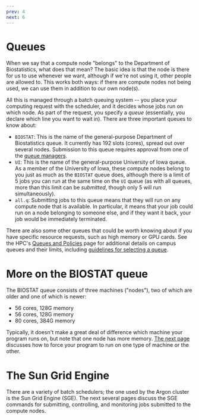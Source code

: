 ```yaml
---
prev: 4
next: 6
---
```


# Queues

When we say that a compute node "belongs" to the Department of Biostatistics, what does that mean?  The basic idea is that the node is there for us to use whenever we want, although if we're not using it, other people are allowed to.  This works both ways: if there are compute nodes not being used, we can use them in addition to our own node(s).

All this is managed through a batch queuing system -- you place your computing request with the scheduler, and it decides whose jobs run on which node.  As part of the request, you specify a *queue* (essentially, you declare which line you want to wait in).  There are three important queues to know about:

* `BIOSTAT`: This is the name of the general-purpose Department of Biostatistics queue.  It currently has 192 slots (cores), spread out over several nodes. Submission to this queue requires approval from one of the [queue managers](https://uiowa.atlassian.net/wiki/spaces/hpcdocs/pages/76513468/Queues+and+Policies#[inlineExtension]Investor-Queues).
* `UI`: This is the name of the general-purpose University of Iowa queue.  As a member of the University of Iowa, these compute nodes belong to you just as much as the `BIOSTAT` queue does, although there is a limit of 5 jobs you can run at the same time on the `UI` queue (as with all queues, more than this limit can be *submitted*, though only 5 will run simultaneously).
* `all.q`: Submitting jobs to this queue means that they will run on any compute node that is available.  In particular, it means that your job could run on a node belonging to someone else, and if they want it back, your job would be immediately terminated.

There are also some other queues that could be worth knowing about if you have specific resource requests, such as high memory or GPU cards.  See the HPC's [Queues and Policies](https://uiowa.atlassian.net/wiki/spaces/hpcdocs/pages/76513468/Queues+and+Policies) page for additional details on campus queues and their limits, including [guidelines for selecting a queue](https://uiowa.atlassian.net/wiki/spaces/hpcdocs/pages/76513468/Queues+and+Policies#Guidelines-for-selecting-a-queue).

# More on the BIOSTAT queue

The BIOSTAT queue consists of three machines ("nodes"), two of which are older and one of which is newer:

* 56 cores, 128G memory
* 56 cores, 128G memory
* 80 cores, 384G memory

Typically, it doesn't make a great deal of difference which machine your program runs on, but note that one node has more memory. [The next page](6.html) discusses how to force your program to run on one type of machine or the other.

# The Sun Grid Engine

There are a variety of batch schedulers; the one used by the Argon cluster is the Sun Grid Engine (SGE).  The next several pages discuss the SGE commands for submitting, controlling, and monitoring jobs submitted to the compute nodes.

